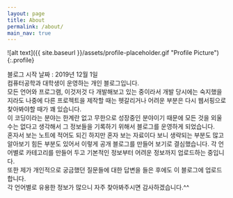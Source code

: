 ```yaml
---
layout: page
title: About
permalink: /about/
main_nav: true
---
```


![alt text]({{ site.baseurl }}/assets/profile-placeholder.gif "Profile Picture"){:.profile}

블로그 시작 날짜 : 2019년 12월 1일  
컴퓨터공학과 대학생이 운영하는 개인 블로그입니다.  
모든 언어와 프로그램, 이것저것 다 개발해보고 있는 중이라서 개발 당시에는 숙지했을지라도 나중에 다른 프로젝트을 제작할 때는 헷갈리거나 어려운 부분은 다시 웹서핑으로 찾아봐야할 때가 꽤 있습니다.  
이 코딩이라는 분야는 한계란 없고 무한으로 성장중인 분야이기 때문에 모든 것을 외울 수는 없다고 생각해서 그 정보들을 기록하기 위해서 블로그를 운영하게 되었습니다.  
혼자서 보는 노트에 적어도 되긴 하지만 혼자 보는 자료이다 보니 생략되는 부분도 많고 알아보기 힘든 부분도 있어서 이렇게 공개 블로그를 만들어 보기로 결심했습니다.
각 언어별로 카테고리를 만들어 두고 기본적인 정보부터 어려운 정보까지 업로드하는 중입니다.  
또한 제가 개인적으로 궁금했던 질문들에 대한 답변을 들은 후에도 이 블로그에 업로드합니다.  
각 언어별로 유용한 정보가 많으니 자주 찾아봐주시면 감사하겠습니다.^^



